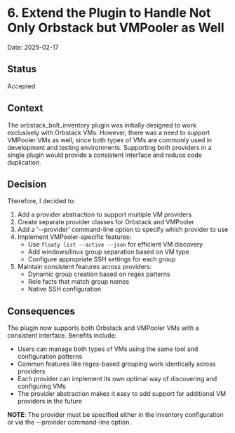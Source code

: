 # 6. Extend the Plugin to Handle Not Only Orbstack but VMPooler as Well

Date: 2025-02-17

## Status

Accepted

## Context

The orbstack_bolt_inventory plugin was initially designed to work exclusively with Orbstack VMs. However, there was a need to support VMPooler VMs as well, since both types of VMs are commonly used in development and testing environments. Supporting both providers in a single plugin would provide a consistent interface and reduce code duplication.

## Decision

Therefore, I decided to:

1. Add a provider abstraction to support multiple VM providers
2. Create separate provider classes for Orbstack and VMPooler
3. Add a '--provider' command-line option to specify which provider to use
4. Implement VMPooler-specific features:
   * Use `floaty list --active --json` for efficient VM discovery
   * Add windows/linux group separation based on VM type
   * Configure appropriate SSH settings for each group
5. Maintain consistent features across providers:
   * Dynamic group creation based on regex patterns
   * Role facts that match group names
   * Native SSH configuration

## Consequences

The plugin now supports both Orbstack and VMPooler VMs with a consistent interface. Benefits include:

* Users can manage both types of VMs using the same tool and configuration patterns
* Common features like regex-based grouping work identically across providers
* Each provider can implement its own optimal way of discovering and configuring VMs
* The provider abstraction makes it easy to add support for additional VM providers in the future

**NOTE**: The provider must be specified either in the inventory configuration or via the --provider command-line option.
